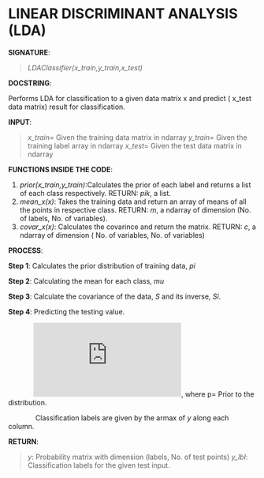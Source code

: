 # LINEAR DISCRIMINANT ANALYSIS (LDA)

**SIGNATURE**: 
>_LDAClassifier(x_train,y_train,x_test)_

**DOCSTRING**:

Performs LDA for classification to a given data matrix x and predict ( x_test data matrix) result for classification.

**INPUT**:
>_x_train_= Given the training data matrix in ndarray
_y_train_= Given the training label array in ndarray
_x_test_= Given the test data matrix in ndarray

**FUNCTIONS INSIDE THE CODE**:

1) *prior(x_train,y_train)*:Calculates the prior of each label and returns a list of each class respectively.
RETURN: *pik*, a list.
2) *mean_x(x)*: Takes the training data and return an array of means of all the points in respective class.
RETURN: *m*, a ndarray of dimension (No. of labels, No. of variables).
3) *covar_x(x)*: Calculates the covarince and return the matrix.
RETURN: *c*, a ndarray of dimension ( No. of variables, No. of variables)

**PROCESS**:

**Step 1**: Calculates the prior distribution of training data, *pi*

**Step 2**: Calculating the mean for each class, *mu*

**Step 3**: Calculate the covariance of the data, *S* and its inverse, *Si*.

**Step 4**: Predicting the testing value.

&nbsp;&nbsp;&nbsp;&nbsp;&nbsp;&nbsp;&nbsp;&nbsp;&nbsp;&nbsp;&nbsp;&nbsp;&nbsp;![](http://latex.codecogs.com/gif.latex?y_%7Bi%2Cj%7D%3Dlog%28p_%7Bi%7D%29&plus;%5Cfrac%7B-1%7D%7B2%7D%28%5Cmu_%7Bi%7D%5CSigma%5E%7B-1%7D%5Cmu_%7Bi%7D%29&plus;x_%7Bi%7D%5CSigma%5E%7B-1%7D%5Cmu_%7Bi%7D), where p= Prior to the distribution.

&nbsp;&nbsp;&nbsp;&nbsp;&nbsp;&nbsp;&nbsp;&nbsp;&nbsp;&nbsp;&nbsp;&nbsp;&nbsp; Classification labels are given by the armax of *y* along each column.

**RETURN**: 
>_y_: Probability matrix with dimension (labels, No. of test points)
_y_lbl_: Classification labels for the given test input.
